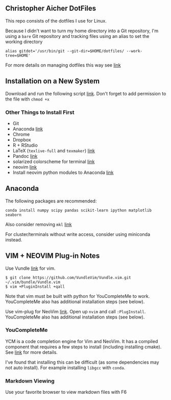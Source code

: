 ## Christopher Aicher DotFiles

This repo consists of the dotfiles I use for Linux.

Because I didn't want to turn my home directory into a Git repository, I'm using a `bare` Git repository and tracking files using an alias to set the working directory
```
alias gitdot='/usr/bin/git --git-dir=$HOME/dotfiles/ --work-tree=$HOME'
```

For more details on managing dotfiles this way see
[link](https://developer.atlassian.com/blog/2016/02/best-way-to-store-dotfiles-git-bare-repo/)


## Installation on a New System

Download and run the following script [link](https://gist.github.com/aicherc/8fd82fd29549135194bed3aa7d2d6484#file-dotfiles_install-sh).
Don't forget to add permission to the file with `chmod +x`

### Other Things to Install First
* Git
* Anaconda [link](https://www.continuum.io/downloads)
* Chrome
* Dropbox
* R + RStudio
* LaTeX (`texlive-full` and `texmaker`) [link](https://help.ubuntu.com/community/LaTeX)
* Pandoc [link](http://pandoc.org/installing.html)
* solarized colorscheme for terminal [link](https://github.com/Anthony25/gnome-terminal-colors-solarized)
* neovim [link](https://github.com/neovim/neovim/wiki/Installing-Neovim)
* Install neovim python modules to Anaconda [link](https://neovim.io/doc/user/provider.html#provider-python)

## Anaconda

The following packages are recommended:
```
conda install numpy scipy pandas scikit-learn ipython matplotlib seaborn
```

Also consider removing `mkl` [link](https://www.continuum.io/blog/developer-blog/anaconda-25-release-now-mkl-optimizations)

For cluster/terminals without write access, consider using miniconda instead.


## VIM + NEOVIM Plug-in Notes
Use Vundle [link](https://github.com/VundleVim/Vundle.vim) for vim.
```
$ git clone https://github.com/VundleVim/Vundle.vim.git ~/.vim/bundle/Vundle.vim
$ vim +PluginInstall +qall
```
Note that vim must be built with python for YouCompleteMe to work.
YouCompleteMe also has additional installation steps (see below).

Use vim-plug for NeoVim [link](https://github.com/junegunn/vim-plug/blob/master/plug.vim).
Open up `nvim` and call `:PlugInstall`.
YouCompleteMe also has additional installation steps (see below).


### YouCompleteMe
YCM is a code completion engine for Vim and NeoVim.
It has a compiled component that requires a few steps to install (including installing cmake).
See [link](https://github.com/Valloric/YouCompleteMe) for more details.

I've found that installing this can be difficult (as some dependencies may not auto install).
For example installing `libgcc` with `conda`.


### Markdown Viewing
Use your favorite browser to view markdown files with F6


